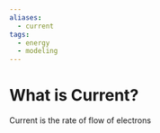 ```yaml
---
aliases:
  - current
tags:
  - energy
  - modeling
---
```

# What is Current?
Current is the rate of flow of electrons



